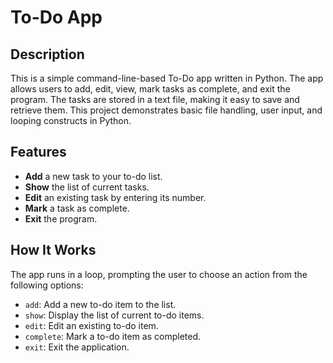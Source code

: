 # To-Do App

## Description
This is a simple command-line-based To-Do app written in Python. The app allows users to add, edit, view, mark tasks as complete, and exit the program. The tasks are stored in a text file, making it easy to save and retrieve them. This project demonstrates basic file handling, user input, and looping constructs in Python.

## Features
- **Add** a new task to your to-do list.
- **Show** the list of current tasks.
- **Edit** an existing task by entering its number.
- **Mark** a task as complete.
- **Exit** the program.

## How It Works
The app runs in a loop, prompting the user to choose an action from the following options:
- `add`: Add a new to-do item to the list.
- `show`: Display the list of current to-do items.
- `edit`: Edit an existing to-do item.
- `complete`: Mark a to-do item as completed.
- `exit`: Exit the application.


